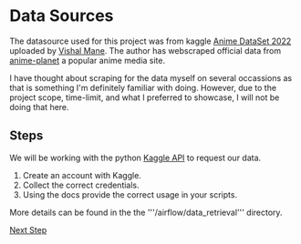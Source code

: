 # Data Sources

The datasource used for this project was from kaggle [Anime DataSet 2022](https://www.kaggle.com/datasets/vishalmane10/anime-dataset-2022) uploaded by [Vishal Mane](). The author has webscraped official data from [anime-planet](https://www.anime-planet.com/) a popular anime media site.


I have thought about scraping for the data myself on several occassions as that is something I'm definitely familiar with doing. However, due to the project scope, time-limit, and what I preferred to showcase, I will not be doing that here.

## Steps
We will be working with the python [Kaggle API](https://github.com/Kaggle/kaggle-api) to request our data.

1. Create an account with Kaggle.
2. Collect the correct credentials.
3. Using the docs provide the correct usage in your scripts.

More details can be found in the the '''/airflow/data_retrieval''' directory.

[Next Step](https://github.com/jaytar0/DE_flow_anime_2022/blob/main/md_collection/docker_airflow.md)
